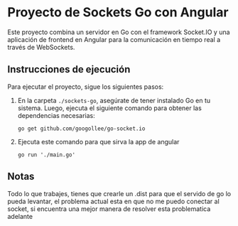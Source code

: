 # Proyecto de Sockets Go con Angular

Este proyecto combina un servidor en Go con el framework Socket.IO y una aplicación de frontend en Angular para la comunicación en tiempo real a través de WebSockets.

## Instrucciones de ejecución

Para ejecutar el proyecto, sigue los siguientes pasos:

1. En la carpeta `./sockets-go`, asegúrate de tener instalado Go en tu sistema. Luego, ejecuta el siguiente comando para obtener las dependencias necesarias:

   ```shell
   go get github.com/googollee/go-socket.io

2. Ejecuta este comando para que sirva la app de angular
   ```shell
   go run './main.go'
   
## Notas
Todo lo que trabajes, tienes que crearle un .dist para que el servido de go lo pueda levantar, el problema actual esta en que no me puedo conectar al socket, si encuentra una mejor manera de resolver esta problematica adelante
